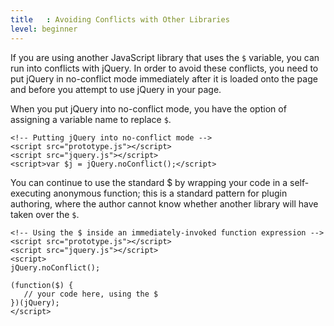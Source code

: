 ```yaml
---
title   : Avoiding Conflicts with Other Libraries
level: beginner
---
```

If you are using another JavaScript library that uses the `$` variable, you can
run into conflicts with jQuery.  In order to avoid these conflicts, you need to
put jQuery in no-conflict mode immediately after it is loaded onto the page and
before you attempt to use jQuery in your page.

When you put jQuery into no-conflict mode, you have the option of assigning a
variable name to replace `$`.

```
<!-- Putting jQuery into no-conflict mode -->
<script src="prototype.js"></script>
<script src="jquery.js"></script>
<script>var $j = jQuery.noConflict();</script>
```

You can continue to use the standard $ by wrapping your code in a
self-executing anonymous function; this is a standard pattern for plugin
authoring, where the author cannot know whether another library will have taken
over the `$`.

```
<!-- Using the $ inside an immediately-invoked function expression -->
<script src="prototype.js"></script>
<script src="jquery.js"></script>
<script>
jQuery.noConflict();

(function($) {
   // your code here, using the $
})(jQuery);
</script>
```
